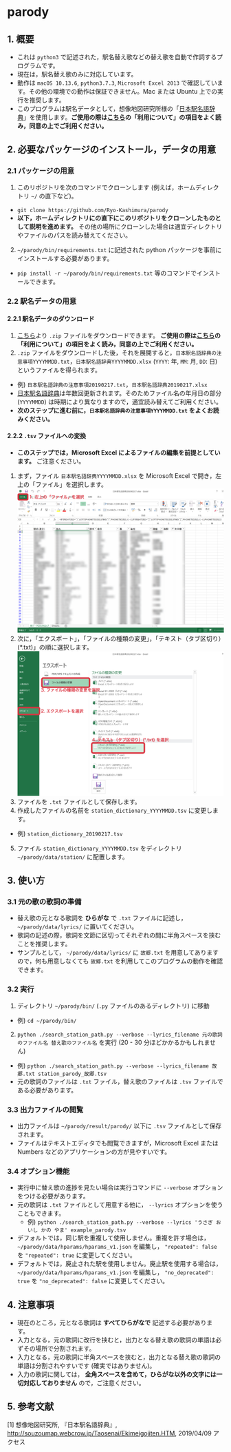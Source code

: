 # parody
## 1. 概要
- これは `python3` で記述された，駅名替え歌などの替え歌を自動で作詞するプログラムです。
- 現在は，駅名替え歌のみに対応しています。
- 動作は `macOS 10.13.6`, `python3.7.3`, `Microsoft Excel 2013` で確認しています。その他の環境での動作は保証できません。Mac または Ubuntu 上での実行を推奨します。
- このプログラムは駅名データとして，想像地図研究所様の「[日本駅名語辞典][link]」を使用します。**ご使用の際は[こちら][link]の「利用について」の項目をよく読み，同意の上でご利用ください。**

## 2. 必要なパッケージのインストール，データの用意
### 2.1 パッケージの用意
1. このリポジトリを次のコマンドでクローンします (例えば，ホームディレクトリ `~/` の直下など)。
  - `git clone https://github.com/Ryo-Kashimura/parody`
  - **以下，ホームディレクトリにの直下にこのリポジトリをクローンしたものとして説明を進めます。** その他の場所にクローンした場合は適宜ディレクトリやファイルのパスを読み替えてください。
2. `~/parody/bin/requirements.txt` に記述された python パッケージを事前にインストールする必要があります。
  - `pip install -r ~/parody/bin/requirements.txt` 等のコマンドでインストールできます。
### 2.2 駅名データの用意
#### 2.2.1 駅名データのダウンロード
1. [こちら][link]より `.zip` ファイルをダウンロードできます。 **ご使用の際は[こちら][link]の「利用について」の項目をよく読み，同意の上でご利用ください。**
2. `.zip` ファイルをダウンロードした後，それを展開すると，`日本駅名語辞典の注意事項YYYYMMDD.txt`，`日本駅名語辞典YYYYMMDD.xlsx` (`YYYY`: 年, `MM`: 月, `DD`: 日) というファイルを得られます。
  - 例) `日本駅名語辞典の注意事項20190217.txt`，`日本駅名語辞典20190217.xlsx`
  - [日本駅名語辞典][link]は年数回更新されます。そのためファイル名の年月日の部分 (`YYYYMMDD`) は時期により異なりますので，適宜読み替えてご利用ください。
  - **次のステップに進む前に，`日本駅名語辞典の注意事項YYYYMMDD.txt` をよくお読みください。**
#### 2.2.2 `.tsv` ファイルへの変換 
- **このステップでは，Microsoft Excel によるファイルの編集を前提としています。** ご注意ください。
1. まず，ファイル `日本駅名語辞典YYYYMMDD.xlsx` を Microsoft Excel で開き，左上の「ファイル」を選択します。
![](./data/img/step2-2-1.png)
2. 次に，「エクスポート」，「ファイルの種類の変更」，「テキスト（タブ区切り）(\*.txt)」の順に選択します。
![](./data/img/step2-2-2.png)
3. ファイルを `.txt` ファイルとして保存します。
4. 作成したファイルの名前を `station_dictionary_YYYYMMDD.tsv` に変更します。
  - 例) `station_dictionary_20190217.tsv`
5. ファイル `station_dictionary_YYYYMMDD.tsv` をディレクトリ `~/parody/data/station/` に配置します。

## 3. 使い方
### 3.1 元の歌の歌詞の準備
- 替え歌の元となる歌詞を **ひらがな** で `.txt` ファイルに記述し， `~/parody/data/lyrics/` に置いてください。
- 歌詞の記述の際，歌詞を文節に区切ってそれぞれの間に半角スペースを挟むことを推奨します。
- サンプルとして， `~/parody/data/lyrics/` に `故郷.txt` を用意してありますので，何も用意しなくても `故郷.txt` を利用してこのプログラムの動作を確認できます。
### 3.2 実行
1. ディレクトリ `~/parody/bin/` (`.py` ファイルのあるディレクトリ) に移動
  - 例) `cd ~/parody/bin/`
2. `python ./search_station_path.py --verbose --lyrics_filename 元の歌詞のファイル名 替え歌のファイル名` を実行 (20 - 30 分ほどかかるかもしれません)
  - 例) `python ./search_station_path.py --verbose --lyrics_filename 故郷.txt station_parody_故郷.tsv`
  - 元の歌詞のファイルは `.txt` ファイル，替え歌のファイルは `.tsv` ファイルである必要があります。
### 3.3 出力ファイルの閲覧
- 出力ファイルは `~/parody/result/parody/`  以下に `.tsv` ファイルとして保存されます。
- ファイルはテキストエディタでも閲覧できますが，Microsoft Excel または Numbers などのアプリケーションの方が見やすいです。
### 3.4 オプション機能
- 実行中に替え歌の進捗を見たい場合は実行コマンドに `--verbose` オプションをつける必要があります。
- 元の歌詞は `.txt` ファイルとして用意する他に， `--lyrics` オプションを使うこともできます。
  - 例) `python ./search_station_path.py --verbose --lyrics 'うさぎ おいし かの やま' example_parody.tsv`
- デフォルトでは，同じ駅を重複して使用しません。重複を許す場合は， `~/parody/data/hparams/hparams_v1.json` を編集し， `"repeated": false` を `"repeated": true` に変更してください。
- デフォルトでは，廃止された駅を使用しません。廃止駅を使用する場合は， `~/parody/data/hparams/hparams_v1.json` を編集し， `"no_deprecated": true` を `"no_deprecated": false` に変更してください。
  
## 4. 注意事項
- 現在のところ，元となる歌詞は **すべてひらがなで** 記述する必要があります。
- 入力となる，元の歌詞に改行を挟むと，出力となる替え歌の歌詞の単語は必ずその場所で分割されます。
- 入力となる，元の歌詞に半角スペースを挟むと，出力となる替え歌の歌詞の単語は分割されやすいです (確実ではありません)。
- 入力の歌詞に関しては， **全角スペースを含めて，ひらがな以外の文字には一切対応しておりません** ので，ご注意ください。

## 5. 参考文献
[1] 想像地図研究所, 『日本駅名語辞典』, http://souzoumap.webcrow.jp/Taosenai/Ekimeigojiten.HTM, 2019/04/09 アクセス

[link]: http://souzoumap.webcrow.jp/Taosenai/Ekimeigojiten.HTM
